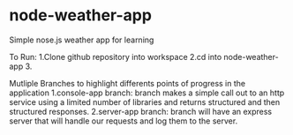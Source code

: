 # node-weather-app
Simple nose.js weather app for learning

To Run:
1.Clone github repository into workspace
2.cd into node-weather-app
3.

Mutliple Branches to highlight differents points of progress in the application
1.console-app branch: branch makes a simple call out to an http service using a limited number of libraries and returns structured and then structured responses.
2.server-app branch: branch will have an express server that will handle our requests and log them to the server.